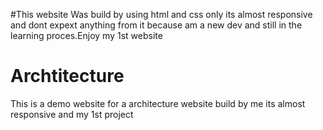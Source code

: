 #This website Was build by using html and css only its almost responsive and dont expext anything from it 
because am a new dev and still in the learning proces.Enjoy my 1st website

# 

# Archtitecture
This is a demo website for a architecture website build by me its almost responsive and my 1st project
